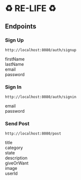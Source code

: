 # ♻️ RE-LIFE ♻️

## Endpoints

### Sign Up
```
http://localhost:8080/auth/signup
```

firstName <br>
lastName <br>
email <br>
password <br>

### Sign In
```
http://localhost:8080/auth/signin
```

email <br>
password <br>

### Send Post
```
http://localhost:8080/post
```

title <br>
category <br>
state <br>
description <br>
giveOrWant <br>
image <br>
userId <br>
